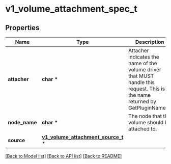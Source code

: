 # v1_volume_attachment_spec_t

## Properties
Name | Type | Description | Notes
------------ | ------------- | ------------- | -------------
**attacher** | **char \*** | Attacher indicates the name of the volume driver that MUST handle this request. This is the name returned by GetPluginName(). | 
**node_name** | **char \*** | The node that the volume should be attached to. | 
**source** | [**v1_volume_attachment_source_t**](v1_volume_attachment_source.md) \* |  | 

[[Back to Model list]](../README.md#documentation-for-models) [[Back to API list]](../README.md#documentation-for-api-endpoints) [[Back to README]](../README.md)



